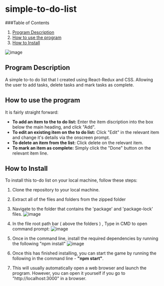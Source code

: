 # simple-to-do-list

###Table of Contents

1. [Program Description](#program-description)
2. [How to use the program](#how-to-use)
3. [How to Install](#how-to-install)

![image](https://user-images.githubusercontent.com/123034061/220333037-6e139c68-7cc5-4b16-a846-c265d3bdd81a.png)


## Program Description <a name="program-description"/>
A simple to-to do list that I created using React-Redux and CSS. 
Allowing the user to add tasks, delete tasks and mark tasks as complete. 



## How to use the program <a name="how-to-use"/>
It is fairly straight forward:
- **To add an item to the to do list:** Enter the item discription into the box below the main heading, and click "Add".
- **To edit an existing item on the to do list:** Click "Edit" in the relevant item and change it's details via the onscreen prompt.
- **To delete an item from the list:** Click delete on the relevant item. 
- **To mark an item as complete:** Simply click the "Done" button on the relevant item line. 


## How to Install <a name="how-to-install"/>

To install this to-do list on your local machine, follow these steps:

1. Clone the repository to your local machine.
2. Extract all of the files and folders from the zipped folder
3. Navigate to the folder that contains the 'package' and 'package-lock' files. 
![image](https://user-images.githubusercontent.com/123034061/220334773-2e3f6943-e122-4e47-b2aa-0ef3561a1516.png)

4. In the file root path bar ( above the folders ) , Type in CMD to open command prompt:
![image](https://user-images.githubusercontent.com/123034061/219879611-b9d689f4-0fba-47f6-a150-2818526d0640.png)

5. Once in the command line, install the required dependencies by running the following  "npm install"
![image](https://user-images.githubusercontent.com/123034061/220336042-9f81c2c8-0cda-40a9-893b-73ce0e603ebd.png)

 
6. Once this has finished installing, you can start the game by running the following  in the command line - **"npm start"**.
7. This will usually automatically open a web browser and launch the program. However, you can open it yourself if you go to "http://localhost:3000" in a browser. 
